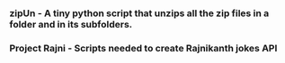 ### zipUn - A tiny python script that unzips all the zip files in a folder and in its subfolders.
### Project Rajni - Scripts needed to create Rajnikanth jokes API
